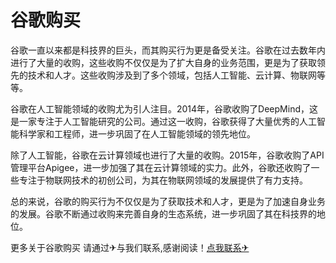 # 谷歌购买

谷歌一直以来都是科技界的巨头，而其购买行为更是备受关注。谷歌在过去数年内进行了大量的收购，这些收购不仅仅是为了扩大自身的业务范围，更是为了获取领先的技术和人才。这些收购涉及到了多个领域，包括人工智能、云计算、物联网等等。

谷歌在人工智能领域的收购尤为引人注目。2014年，谷歌收购了DeepMind，这是一家专注于人工智能研究的公司。通过这一收购，谷歌获得了大量优秀的人工智能科学家和工程师，进一步巩固了在人工智能领域的领先地位。

除了人工智能，谷歌在云计算领域也进行了大量的收购。2015年，谷歌收购了API管理平台Apigee，进一步加强了其在云计算领域的实力。此外，谷歌还收购了一些专注于物联网技术的初创公司，为其在物联网领域的发展提供了有力支持。

总的来说，谷歌的购买行为不仅仅是为了获取技术和人才，更是为了加速自身业务的发展。谷歌不断通过收购来完善自身的生态系统，进一步巩固了其在科技界的地位。

更多关于谷歌购买 请通过✈与我们联系,感谢阅读！[点我联系✈](https://doc.G208.com)